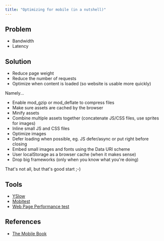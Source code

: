 ```yaml
---
title: "Optimizing for mobile (in a nutshell)"
---
```


Problem
-------

* Bandwidth
* Latency

Solution
--------

* Reduce page weight
* Reduce the number of requests
* Optimize when content is loaded (so website is usable more quickly)

Namely...

* Enable mod_gzip or mod_deflate to compress files
* Make sure assets are cached by the browser
* Minify assets
* Combine multiple assets together (concatenate JS/CSS files, use sprites for images)
* Inline small JS and CSS files
* Optimize images
* Defer loading when possible, eg. JS defer/async or put right before closing </body>
* Embed small images and fonts using the Data URI scheme
* User localStorage as a browser cache (when it makes sense)
* Drop big frameworks (only when you know what you're doing)

That's not all, but that's good start ;-)

Tools
-----

* [YSlow](http://yslow.org/)
* [Mobitest](http://mobitest.akamai.com/)
* [Web Page Performance test](http://www.webpagetest.org/)

References
----------

* [The Mobile Book](https://shop.smashingmagazine.com/products/the-mobile-book-deluxe-bundle)
